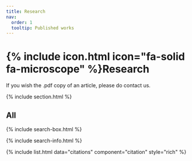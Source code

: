 ```yaml
---
title: Research
nav:
  order: 1
  tooltip: Published works
---
```


# {% include icon.html icon="fa-solid fa-microscope" %}Research

If you wish the .pdf copy of an article, please do contact us.

{% include section.html %}

## All

{% include search-box.html %}

{% include search-info.html %}

{% include list.html data="citations" component="citation" style="rich" %}

